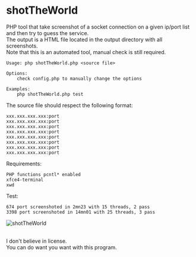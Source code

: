 # shotTheWorld
PHP tool that take screenshot of a socket connection on a given ip/port list and then try to guess the service.  
The output is a HTML file located in the output directory with all screenshots.  
Note that this is an automated tool, manual check is still required.  

```
Usage: php shotTheWorld.php <source file>

Options:
	check config.php to manually change the options

Examples:
	php shotTheWorld.php test
```

The source file should respect the following format:  
```
xxx.xxx.xxx.xxx:port
xxx.xxx.xxx.xxx:port
xxx.xxx.xxx.xxx:port
xxx.xxx.xxx.xxx:port
xxx.xxx.xxx.xxx:port
xxx.xxx.xxx.xxx:port
xxx.xxx.xxx.xxx:port
xxx.xxx.xxx.xxx:port
```

Requirements:
```
PHP functions pcntl* enabled  
xfce4-terminal  
xwd  
```

Test:
```
674 port screenshoted in 2mn23 with 15 threads, 2 pass
3398 port screenshoted in 14mn01 with 25 threads, 3 pass
```


<img src="https://raw.githubusercontent.com/gwen001/shotTheWorld/master/example.png" alt="shotTheWorld">
<br><br>


I don't believe in license.  
You can do want you want with this program.  
